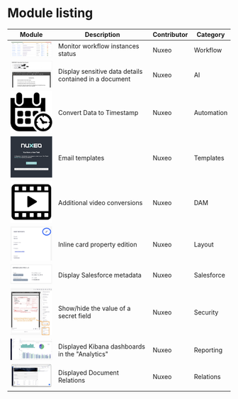 # Module listing

Module | Description | Contributor | Category
--- | --- | --- | ---
<a href="https://github.com/nuxeo/nuxeo-studio-custom-elements/blob/master/modules/nuxeo/workflow-status"><img src="nuxeo/workflow-status/workflow-status.png" width="150px"/></a> | Monitor workflow instances status | Nuxeo | Workflow
<a href="https://github.com/nuxeo/nuxeo-studio-custom-elements/blob/master/modules/nuxeo/sensitive-data"><img src="nuxeo/sensitive-data/sensitive-data1.png" width="150px"/></a> | Display sensitive data details contained in a document | Nuxeo | AI
<a href="https://github.com/nuxeo/nuxeo-studio-custom-elements/blob/master/modules/nuxeo/convert-date-to-timestamp"><img src="nuxeo/convert-date-to-timestamp/date.png" width="100px"/></a> | Convert Data to Timestamp | Nuxeo | Automation
<a href="https://github.com/nuxeo/nuxeo-studio-custom-elements/blob/master/modules/nuxeo/email-templates-nuxeo"><img src="nuxeo/email-templates-nuxeo/dark.png" width="150px"/></a> | Email templates | Nuxeo | Templates
<a href="https://github.com/nuxeo/nuxeo-studio-custom-elements/blob/master/modules/nuxeo/video-conversions"><img src="nuxeo/video-conversions/video.svg" width="150px"/></a> | Additional video conversions | Nuxeo | DAM
<a href="https://github.com/nuxeo/nuxeo-studio-custom-elements/blob/master/modules/nuxeo/toggleable-form"><img src="nuxeo/toggleable-form/screenshot.png" width="150px"/></a> | Inline card property edition | Nuxeo | Layout
<a href="https://github.com/nuxeo/nuxeo-studio-custom-elements/blob/master/modules/nuxeo/salesforce-ui"><img src="nuxeo/salesforce-ui/sfdc-webui.png" width="150px"/></a> | Display Salesforce metadata | Nuxeo | Salesforce
<a href="https://github.com/nuxeo/nuxeo-studio-custom-elements/blob/master/modules/nuxeo/ssn"><img src="nuxeo/ssn/ssn.jpg" width="150px"/></a> | Show/hide the value of a secret field | Nuxeo | Security
<a href="https://github.com/nuxeo/nuxeo-studio-custom-elements/blob/master/modules/nuxeo/kibana"><img src="nuxeo/kibana/kibana.png" width="150px"/></a> | Displayed Kibana dashboards in the "Analytics" | Nuxeo | Reporting
<a href="https://github.com/nuxeo/nuxeo-studio-custom-elements/blob/master/modules/nuxeo/related-documents"><img src="nuxeo/related-documents/nuxeo-related-documents.png" width="150px"/></a> | Displayed Document Relations | Nuxeo | Relations
